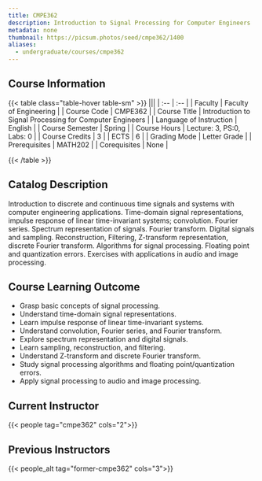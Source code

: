```yaml
---
title: CMPE362
description: Introduction to Signal Processing for Computer Engineers
metadata: none
thumbnail: https://picsum.photos/seed/cmpe362/1400
aliases:
  - undergraduate/courses/cmpe362
---
```


## Course Information

<!-- prettier-ignore-start -->
{{< table class="table-hover table-sm" >}}
|||
| :-- | :-- |
| Faculty | Faculty of Engineering |
| Course Code | CMPE362 |
| Course Title | Introduction to Signal Processing for Computer Engineers |
| Language of Instruction | English |
| Course Semester | Spring |
| Course Hours | Lecture: 3, PS:0, Labs: 0 |
| Course Credits | 3 |
| ECTS | 6 |
| Grading Mode | Letter Grade |
| Prerequisites | MATH202 |
| Corequisites | None |

{{< /table >}}
<!-- prettier-ignore-end -->

## Catalog Description

Introduction to discrete and continuous time signals and systems with computer engineering applications. Time-domain signal representations, impulse response of linear time-invariant systems; convolution. Fourier series. Spectrum representation of signals. Fourier transform. Digital signals and sampling. Reconstruction, Filtering, Z-transform representation, discrete Fourier transform. Algorithms for signal processing. Floating point and quantization errors. Exercises with applications in audio and image processing.

## Course Learning Outcome

- Grasp basic concepts of signal processing.
- Understand time-domain signal representations.
- Learn impulse response of linear time-invariant systems.
- Understand convolution, Fourier series, and Fourier transform.
- Explore spectrum representation and digital signals.
- Learn sampling, reconstruction, and filtering.
- Understand Z-transform and discrete Fourier transform.
- Study signal processing algorithms and floating point/quantization errors.
- Apply signal processing to audio and image processing.


## Current Instructor

{{< people tag="cmpe362" cols="2">}}

## Previous Instructors

{{< people_alt tag="former-cmpe362" cols="3">}}
